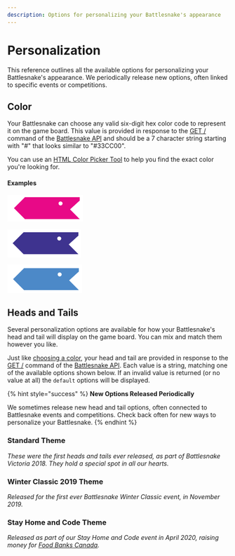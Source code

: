 ```yaml
---
description: Options for personalizing your Battlesnake's appearance
---
```


# Personalization

This reference outlines all the available options for personalizing your Battlesnake's appearance. We periodically release new options, often linked to specific events or competitions.

## Color

Your Battlesnake can choose any valid six-digit hex color code to represent it on the game board. This value is provided in response to the [GET /](api.md#undefined) command of the [Battlesnake API](api.md) and should be a 7 character string starting with "\#" that looks similar to "\#33CC00".

You can use an [HTML Color Picker Tool](https://www.w3schools.com/colors/colors_picker.asp) to help you find the exact color you're looking for.

#### **Examples**

![\#E80978](../.gitbook/assets/screenshot-2020-05-13-09.19.33.png)

![\#3E338F](../.gitbook/assets/screenshot-2020-05-13-09.19.58.png)

![\#4C89C8](../.gitbook/assets/screenshot-2020-05-13-09.20.29.png)

## Heads and Tails

Several personalization options are available for how your Battlesnake's head and tail will display on the game board. You can mix and match them however you like.

Just like [choosing a color](personalization.md#color), your head and tail are provided in response to the [GET /](api.md#undefined) command of the [Battlesnake API](api.md). Each value is a string, matching one of the available options shown below. If an invalid value is returned \(or no value at all\) the `default` options will be displayed.

{% hint style="success" %}
**New Options Released Periodically**

We sometimes release new head and tail options, often connected to Battlesnake events and competitions. Check back often for new ways to personalize your Battlesnake.
{% endhint %}

### Stand**ard Theme**

_These were the first heads and tails ever released, as part of Battlesnake Victoria 2018. They hold a special spot in all our hearts._

### **Winter Classic 2019 Theme**

_Released for the first ever Battlesnake Winter Classic event, in November 2019._

### **Stay Home and Code Theme**

_Released as part of our Stay Home and Code event in April 2020, raising money for_ [_Food Banks Canada_](https://www.foodbankscanada.ca/)_._

